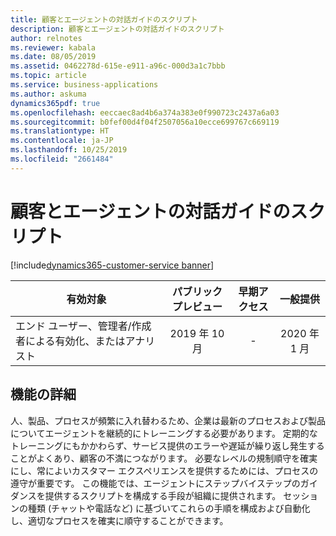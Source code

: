 ```yaml
---
title: 顧客とエージェントの対話ガイドのスクリプト
description: 顧客とエージェントの対話ガイドのスクリプト
author: relnotes
ms.reviewer: kabala
ms.date: 08/05/2019
ms.assetid: 0462278d-615e-e911-a96c-000d3a1c7bbb
ms.topic: article
ms.service: business-applications
ms.author: askuma
dynamics365pdf: true
ms.openlocfilehash: eeccaec8ad4b6a374a383e0f990723c2437a6a03
ms.sourcegitcommit: b0fef00d4f04f2507056a10ecce699767c669119
ms.translationtype: HT
ms.contentlocale: ja-JP
ms.lasthandoff: 10/25/2019
ms.locfileid: "2661484"
---
```

# <a name="guide-customer-interactions-with-agent-scripts"></a>顧客とエージェントの対話ガイドのスクリプト
[!include[dynamics365-customer-service banner](../includes/dynamics365-customer-service.md)]

| 有効対象    |  パブリック プレビュー | 早期アクセス | 一般提供 | 
| ---------- | :----------: |:----------: |:----------: |
|エンド ユーザー、管理者/作成者による有効化、またはアナリスト|2019 年 10 月|-| 2020 年 1 月|






## <a name="feature-details"></a>機能の詳細
<!--feature detail start -->
人、製品、プロセスが頻繁に入れ替わるため、企業は最新のプロセスおよび製品についてエージェントを継続的にトレーニングする必要があります。 定期的なトレーニングにもかかわらず、サービス提供のエラーや遅延が繰り返し発生することがよくあり、顧客の不満につながります。 必要なレベルの規制順守を確実にし、常によいカスタマー エクスペリエンスを提供するためには、プロセスの遵守が重要です。 この機能では、エージェントにステップバイステップのガイダンスを提供するスクリプトを構成する手段が組織に提供されます。 セッションの種類 (チャットや電話など) に基づいてこれらの手順を構成および自動化し、適切なプロセスを確実に順守することができます。
<!--feature detail end -->









